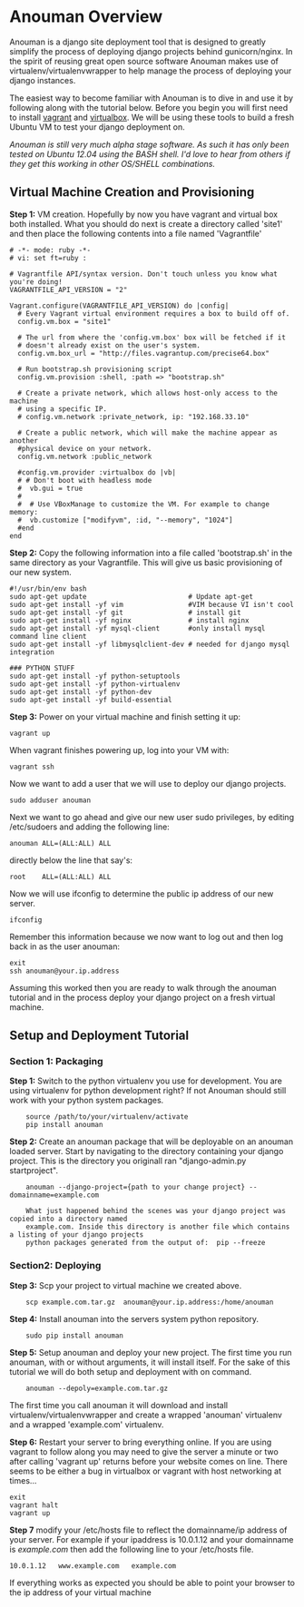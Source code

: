 Anouman Overview
================

Anouman is a django site deployment tool that is designed to greatly simplify the process of deploying django projects behind gunicorn/nginx.  In the spirit of reusing great open source software Anouman makes use of virtualenv/virtualenvwrapper to help manage the process of deploying your django instances.  

The easiest way to become familiar with Anouman is to dive in and use it by following along with the tutorial below.  Before you begin you will first need to install [vagrant](http://www.vagrantup.com/) and [virtualbox](https://www.virtualbox.org/).  We will be using these tools to build a fresh Ubuntu VM to test your django deployment on.

*Anouman is still very much alpha stage software.  As such it has only been tested on Ubuntu 12.04 using the BASH shell.  I'd love to hear from others if they get this working in other OS/SHELL combinations.* 


Virtual Machine Creation and Provisioning
-----------------------------------------


**Step 1:** VM creation.  Hopefully by now you have vagrant and virtual box both installed.  What you should do next is create a directory called 'site1' and then place the following contents into a file named 'Vagrantfile'

    # -*- mode: ruby -*-
    # vi: set ft=ruby :

    # Vagrantfile API/syntax version. Don't touch unless you know what you're doing!
    VAGRANTFILE_API_VERSION = "2"

    Vagrant.configure(VAGRANTFILE_API_VERSION) do |config| 
      # Every Vagrant virtual environment requires a box to build off of. 
      config.vm.box = "site1" 

      # The url from where the 'config.vm.box' box will be fetched if it 
      # doesn't already exist on the user's system. 
      config.vm.box_url = "http://files.vagrantup.com/precise64.box" 

      # Run bootstrap.sh provisioning script 
      config.vm.provision :shell, :path => "bootstrap.sh" 

      # Create a private network, which allows host-only access to the machine 
      # using a specific IP. 
      # config.vm.network :private_network, ip: "192.168.33.10"  

      # Create a public network, which will make the machine appear as another 
      #physical device on your network. 
      config.vm.network :public_network 

      #config.vm.provider :virtualbox do |vb| 
      # # Don't boot with headless mode 
      #  vb.gui = true 
      # 
      #  # Use VBoxManage to customize the VM. For example to change memory: 
      #  vb.customize ["modifyvm", :id, "--memory", "1024"] 
      #end 
    end

**Step 2:** Copy the following information into a file called 'bootstrap.sh' in the same directory as your Vagrantfile.   This will give us basic provisioning of our new system.  

    #!/usr/bin/env bash
    sudo apt-get update                         # Update apt-get
    sudo apt-get install -yf vim                #VIM because VI isn't cool
    sudo apt-get install -yf git                # install git
    sudo apt-get install -yf nginx              # install nginx
    sudo apt-get install -yf mysql-client       #only install mysql command line client
    sudo apt-get install -yf libmysqlclient-dev # needed for django mysql integration

    ### PYTHON STUFF
    sudo apt-get install -yf python-setuptools
    sudo apt-get install -yf python-virtualenv
    sudo apt-get install -yf python-dev
    sudo apt-get install -yf build-essential


**Step 3:** Power on your virtual machine and finish setting it up:

    vagrant up
    
When vagrant finishes powering up, log into your VM with:

    vagrant ssh
    
Now we want to add a user that we will use to deploy our django projects.

    sudo adduser anouman
    
Next we want to go ahead and give our new user sudo privileges, by editing /etc/sudoers and adding the following line:
    
    anouman ALL=(ALL:ALL) ALL  
    
directly below the line that say's:

    root    ALL=(ALL:ALL) ALL

Now we will use ifconfig to determine the public ip address of our new server.

    ifconfig
    
Remember this information because we now want to log out and then log back in as the user anouman:

    exit
    ssh anouman@your.ip.address
    
Assuming this worked then you are ready to walk through the anouman tutorial and in the process deploy your django project on a fresh virtual machine.



Setup and Deployment Tutorial
-----------------------------

### Section 1:  Packaging

**Step 1:** Switch to the python virtualenv you use for development.
        You are using virtualenv for python development right?  If not Anouman should still work
        with your python system packages.

        source /path/to/your/virtualenv/activate
        pip install anouman

**Step 2:** Create an anouman package that will be deployable on an anouman loaded
        server.  Start by navigating to the directory containing your django project.
        This is the directory you originall ran "django-admin.py startproject".
        

        anouman --django-project={path to your change project} --domainname=example.com

        What just happened behind the scenes was your django project was copied into a directory named
        example.com. Inside this directory is another file which contains a listing of your django projects 
        python packages generated from the output of:  pip --freeze 

### Section2:  Deploying

**Step 3:** Scp your project to virtual machine we created above.

        scp example.com.tar.gz  anouman@your.ip.address:/home/anouman

**Step 4:** Install anouman into the servers system python repository.

        sudo pip install anouman

**Step 5:** Setup  anouman and deploy your new project.   The first time you run anouman, with or without arguments, it will install itself.  For the sake of this tutorial we will do both setup and deployment with on command.

        anouman --depoly=example.com.tar.gz

The first time you call anouman it will download and install virtualenv/virtualenvwrapper and create a wrapped 'anouman' virtualenv and a wrapped 'example.com' virtualenv.

**Step 6:** Restart your server to bring everything online.  If you are using vagrant to follow along you may need to give the server a minute or two after calling 'vagrant up' returns before your website comes on line.  There seems to be either a bug in virtualbox or vagrant with host networking at times...

    exit  
    vagrant halt
    vagrant up
    
              
**Step 7**  modify your /etc/hosts file to reflect the domainname/ip address of your server.  For example if your ipaddress is 10.0.1.12 and your domainname is *example.com*  then add the following line to your /etc/hosts file.

    10.0.1.12   www.example.com   example.com


If everything works as expected you should be able to point your browser to the ip address of your virtual machine
